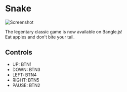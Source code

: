 # Snake

![Screenshot](https://i.imgur.com/bXQjxhB.png)

The legentary classic game is now available on Bangle.js!  
Eat apples and don't bite your tail.

## Controls

- UP: BTN1
- DOWN: BTN3
- LEFT: BTN4
- RIGHT: BTN5
- PAUSE: BTN2

